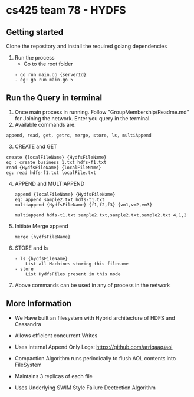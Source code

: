 # cs425 team 78 - HYDFS 



## Getting started
Clone the repository and install the required golang dependencies 

1. Run the process 
    - Go to the root folder 
    ```
    - go run main.go {serverId}
    - eg: go run main.go 5
    ```

## Run the Query in terminal 
1. Once main process in running. Follow "GroupMembership/Readme.md" for Joining the network. Enter you query in the terminal. 
2. Available commands are:
```
append, read, get, getrc, merge, store, ls, multiAppend
```

3. CREATE and GET
```
create {localFileName} {HydfsFileName}
eg : create business_1.txt hdfs-f1.txt 
read {HydfsFileName} {localFileName}
eg: read hdfs-f1.txt localFile.txt
```

4. APPEND and MULTIAPPEND
    ```
    append {localFileName} {HydfsFileName}
    eg: append sample2.txt hdfs-t1.txt
    multiappend {HydfsFileName} {f1,f2,f3} {vm1,vm2,vm3}

    multiappend hdfs-t1.txt sample2.txt,sample2.txt,sample2.txt 4,1,2
    ```

5. Initiate Merge append 
    ```
    merge {hydfsFileName}
    ```

6. STORE and ls
    ```
    - ls {hydfsFileName}
        List all Machines storing this filename
    - store
        List HydfsFiles present in this node

7. Above commands can be used in any of process in the network  

## More Information


- We Have built an filesystem with Hybrid architecture of HDFS and Cassandra

- Allows efficient concurrent Writes
- Uses internal Append Only Logs: https://github.com/arriqaaq/aol
- Compaction Algorithm runs periodically to flush AOL contents into FileSystem
- Maintains 3 replicas of each file
- Uses Underlying SWIM Style Failure Dectection Algorithm



